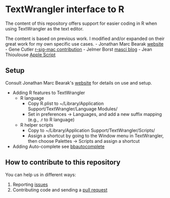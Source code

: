 # TextWrangler interface to R

The content of this repository offers support for easier coding in R when using TextWrangler as the text editor.

The content is based on previous work. I modified and/or expanded on their great work for my own specific use cases.
	- Jonathan Marc Bearak [website](http://bearak.org/code/text/index.html)
	- Gene Cutler [r-sig-mac contribution](https://stat.ethz.ch/pipermail/r-sig-mac/2005-December/002520.html)
	- Jelmer Borst [masci blog](http://macsci.jelmerborst.nl/files/textwrangler_and_r.php#unique-entry-id-2)
	- Jean Thioulouse [Apple Script](http://pbil.univ-lyon1.fr/JTHome/SendSelToR.txt)
	
	
## Setup
Consult Jonathan Marc Bearak's [website](http://bearak.org/code/text/index.html) for details on use and setup.

- Adding R features to TextWrangler
	- R language
		- Copy R.plist to ~/Library/Application Support/TextWrangler/Language Modules/
		- Set in preferences -> Languages, and add a new suffix mapping (e.g., .r to R language)
	- R helper scripts
		- Copy to ~/Library/Application Support/TextWrangler/Scripts/
		- Assign a shortcut by going to the Window menu in TextWrangler, then choose Palettes -> Scripts and assign a shortcut
- Adding Auto-complete see [bbautocomplete](http://c-command.com/bbautocomplete/)


## How to contribute to this repository
You can help us in different ways:

1. Reporting [issues](https://github.com/dschlaep/TextWrangler_R_Interface/issues)
2. Contributing code and sending a [pull request](https://github.com/dschlaep/TextWrangler_R_Interface/pulls)

